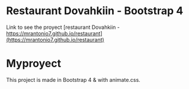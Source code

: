 # Restaurant Dovahkiin - Bootstrap 4

Link to see the proyect [restaurant Dovahkiin - https://mrantonio7.github.io/restaurant](https://mrantonio7.github.io/restaurant)

# Myproyect

This project is made in Bootstrap 4 & with animate.css.

